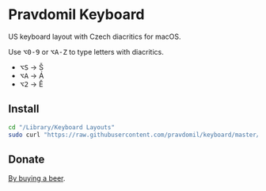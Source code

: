 # Pravdomil Keyboard

US keyboard layout with Czech diacritics for macOS.

Use <kbd>⌥0‑9</kbd> or <kbd>⌥A-Z</kbd> to type letters with diacritics.

- <kbd>⌥S</kbd> → Š
- <kbd>⌥A</kbd> → Á
- <kbd>⌥2</kbd> → Ě

## Install

```sh
cd "/Library/Keyboard Layouts"
sudo curl "https://raw.githubusercontent.com/pravdomil/keyboard/master/Pravdomil.keylayout" -O
```

## Donate

[By buying a beer](https://www.paypal.com/cgi-bin/webscr?cmd=_s-xclick&hosted_button_id=BCL2X3AFQBAP2&item_name=Pravdomil%20keyboard%20beer).
